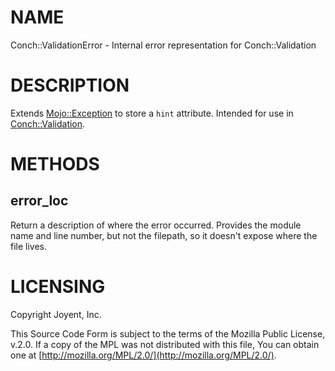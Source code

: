# NAME

Conch::ValidationError - Internal error representation for Conch::Validation

# DESCRIPTION

Extends [Mojo::Exception](https://metacpan.org/pod/Mojo%3A%3AException) to store a `hint` attribute. Intended for use in
[Conch::Validation](../modules/Conch%3A%3AValidation).

# METHODS

## error\_loc

Return a description of where the error occurred. Provides the module name and
line number, but not the filepath, so it doesn't expose where the file lives.

# LICENSING

Copyright Joyent, Inc.

This Source Code Form is subject to the terms of the Mozilla Public License,
v.2.0. If a copy of the MPL was not distributed with this file, You can obtain
one at [http://mozilla.org/MPL/2.0/](http://mozilla.org/MPL/2.0/).
